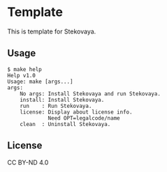 # Template
This is template for Stekovaya.

## Usage
```
$ make help
Help v1.0
Usage: make [args...]
args:
	No args: Install Stekovaya and run Stekovaya.
	install: Install Stekovaya.
	run    : Run Stekovaya.
	license: Display about license info.
	         Need OPT=legalcode/name
	clean  : Uninstall Stekovaya.
```

## License
CC BY-ND 4.0
